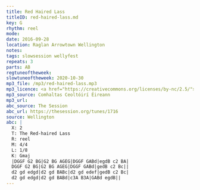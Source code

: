 ```yaml
---
title: Red Haired Lass
titleID: red-haired-lass.md
key: G
rhythm: reel
mode:
date: 2016-09-28
location: Raglan Arrowtown Wellington
notes:
tags: slowsession wellyfest
repeats: 3
parts: AB
regtuneoftheweek:
slowtuneoftheweek: 2020-10-30
mp3_file: /mp3/red-haired-lass.mp3
mp3_licence: <a href="https://creativecommons.org/licenses/by-nc/2.5/">CC-BY-NC-2.5</a>
mp3_source: Comhaltas Ceoltóirí Éireann
mp3_url:
abc_source: The Session
abc_url: https://thesession.org/tunes/1716
source: Wellington
abc: |
  X: 2
  T: The Red-haired Lass
  R: reel
  M: 4/4
  L: 1/8
  K: Gmaj
  |DGGF G2 BG|G2 BG AGEG|DGGF GABd|egdB c2 BA|
  DGGF G2 BG|G2 BG AGEG|DGGF GABd|gedB c2 Bc||
  d2 gd edgd|d2 gd BABc|d2 gd edef|gedB c2 Bc|
  d2 gd edgd|d2 gd BABd|c3A B3A|GABd egdB||
---
```


